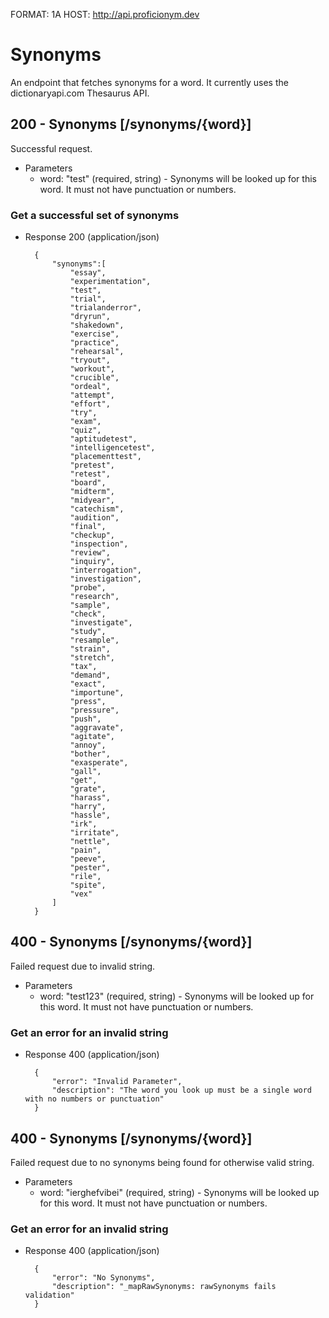 FORMAT: 1A
HOST: http://api.proficionym.dev

# Synonyms

An endpoint that fetches synonyms for a word.
It currently uses the dictionaryapi.com Thesaurus API.

## 200 - Synonyms [/synonyms/{word}]

Successful request.

+ Parameters
	+ word: "test" (required, string) - Synonyms will be looked up for this word. It must not have punctuation or numbers.
	
### Get a successful set of synonyms

+ Response 200 (application/json)

		{
		    "synonyms":[
		        "essay",
		        "experimentation",
		        "test",
		        "trial",
		        "trialanderror",
		        "dryrun",
		        "shakedown",
		        "exercise",
		        "practice",
		        "rehearsal",
		        "tryout",
		        "workout",
		        "crucible",
		        "ordeal",
		        "attempt",
		        "effort",
		        "try",
		        "exam",
		        "quiz",
		        "aptitudetest",
		        "intelligencetest",
		        "placementtest",
		        "pretest",
		        "retest",
		        "board",
		        "midterm",
		        "midyear",
		        "catechism",
		        "audition",
		        "final",
		        "checkup",
		        "inspection",
		        "review",
		        "inquiry",
		        "interrogation",
		        "investigation",
		        "probe",
		        "research",
		        "sample",
		        "check",
		        "investigate",
		        "study",
		        "resample",
		        "strain",
		        "stretch",
		        "tax",
		        "demand",
		        "exact",
		        "importune",
		        "press",
		        "pressure",
		        "push",
		        "aggravate",
		        "agitate",
		        "annoy",
		        "bother",
		        "exasperate",
		        "gall",
		        "get",
		        "grate",
		        "harass",
		        "harry",
		        "hassle",
		        "irk",
		        "irritate",
		        "nettle",
		        "pain",
		        "peeve",
		        "pester",
		        "rile",
		        "spite",
		        "vex"
		    ]
		}

## 400 - Synonyms [/synonyms/{word}]

Failed request due to invalid string.

+ Parameters
	+ word: "test123" (required, string) - Synonyms will be looked up for this word. It must not have punctuation or numbers.

### Get an error for an invalid string

+ Response 400 (application/json)

		{
			"error": "Invalid Parameter",
			"description": "The word you look up must be a single word with no numbers or punctuation"
		}
	
## 400 - Synonyms [/synonyms/{word}]

Failed request due to no synonyms being found for otherwise valid string.

+ Parameters
	+ word: "ierghefvibei" (required, string) - Synonyms will be looked up for this word. It must not have punctuation or numbers.

### Get an error for an invalid string

+ Response 400 (application/json)

		{
			"error": "No Synonyms",
			"description": "_mapRawSynonyms: rawSynonyms fails validation"
		}
